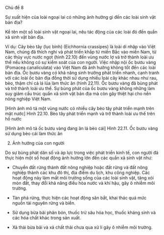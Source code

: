 Chủ đề 8

Sự xuất hiện của loài ngoại lai có những ảnh hưởng gì đến các loài sinh vật bản địa?

Kể tên một số loài sinh vật ngoại lai, nêu tác động của các loài đó đến quần xã sinh vật bản địa.

Ví dụ: Cây bèo tây (lục bình) (Eichhornia crassipes) là loài di nhập vào Việt Nam, chúng đã thích nghi và phát triển khắp từ miền Bắc vào miền Nam, từ các thủy vực nước ngọt (hình 22.10) đến vùng nước lợ và trở thành loài ưu thế nếu không có sự kiểm soát của con người. Việc nhập nội ốc bươu vàng (Pomacea canaliculata) vào Việt Nam đã ảnh hưởng không tốt đến các loài bản địa. Ốc bươu vàng có khả năng sinh trưởng phát triển nhanh, cạnh tranh với các loài ốc bản địa đồng thời sử dụng nhiều loài cây khác nhau như rau, bèo, thậm chí cả lá lúa làm thức ăn (hình 22.11). Ốc bươu vàng đã bùng phát và trở thành loài ưu thế. Sự bùng phát của ốc bươu vàng không những làm suy giảm cấu trúc quần xã sinh vật bản địa mà còn gây thiệt hại cho nền nông nghiệp Việt Nam.

[Hình ảnh mô tả một vùng nước có nhiều cây bèo tây phát triển mạnh trên mặt nước]
Hình 22.10. Bèo tây phát triển mạnh và trở thành loài ưu thế trên hồ nước

[Hình ảnh mô tả ốc bươu vàng đang ăn lá bèo cái]
Hình 22.11. Ốc bươu vàng sử dụng bèo cái làm thức ăn

2. Ảnh hưởng của con người

Do sự bùng phát dân số và áp lực trong việc phát triển kinh tế, con người đã thực hiện một số hoạt động ảnh hưởng lớn đến các quần xã sinh vật như:

- Chuyển đất rừng thành đất nông nghiệp hoặc đất rừng và đất nông nghiệp thành các khu đô thị, địa điểm du lịch, khu công nghiệp. Các hoạt động này làm mất môi trường sống của các loài sinh vật, tăng xói mòn đất, thay đổi khả năng điều hòa nước và khí hậu, gây ô nhiễm môi trường.

- Tàn phá rừng, thực hiện các hoạt động săn bắt, khai thác quá mức nguồn tài nguyên rừng và biển.

- Sử dụng bừa bãi phân bón, thuốc trừ sâu hóa học, thuốc kháng sinh và các hóa chất khác trong sản xuất.

- Xả thải bừa bãi và xả chất thải chưa qua xử lí gây ô nhiễm môi trường.